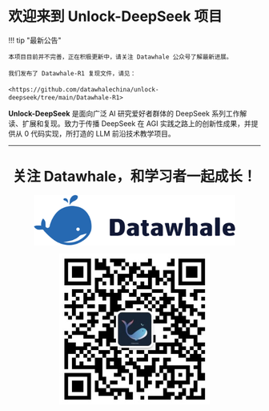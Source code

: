 # **欢迎来到 Unlock-DeepSeek 项目**

!!! tip "最新公告"

    本项目目前并不完善，正在积极更新中，请关注 Datawhale 公众号了解最新进展。

    我们发布了 Datawhale-R1 复现文件，请见：
    
    <https://github.com/datawhalechina/unlock-deepseek/tree/main/Datawhale-R1>

**Unlock-DeepSeek** 是面向广泛 AI 研究爱好者群体的 DeepSeek 系列工作解读、扩展和复现。致力于传播 DeepSeek 在 AGI 实践之路上的创新性成果，并提供从 0 代码实现，所打造的 LLM 前沿技术教学项目。

---

<div align="center">
<h1>关注 Datawhale，和学习者一起成长！</h1>
<a href="https://datawhale.cn/" target="_blank"><img style="height: 100px; " src="./images/datawhale_logo.png"></a>
</div>
<p></p>
<div align="center">
<a href="https://mp.weixin.qq.com/s/dndXMp52neU6J5lBjlvvQw" target="_blank"><img style="height: 300px; " src="./images/datawhale_wechat_qrcode.jpeg"></a>
</div>